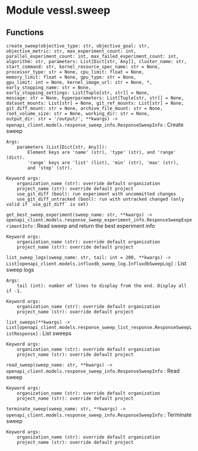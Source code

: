 Module vessl.sweep
==================

Functions
---------

    
`create_sweep(objective_type: str, objective_goal: str, objective_metric: str, max_experiment_count: int, parallel_experiment_count: int, max_failed_experiment_count: int, algorithm: str, parameters: List[Dict[str, Any]], cluster_name: str, start_command: str, kernel_resource_spec_name: str = None, processor_type: str = None, cpu_limit: float = None, memory_limit: float = None, gpu_type: str = None, gpu_limit: int = None, kernel_image_url: str = None, *, early_stopping_name: str = None, early_stopping_settings: List[Tuple[str, str]] = None, message: str = None, hyperparameters: List[Tuple[str, str]] = None, dataset_mounts: List[str] = None, git_ref_mounts: List[str] = None, git_diff_mount: str = None, archive_file_mount: str = None, root_volume_size: str = None, working_dir: str = None, output_dir: str = '/output/', **kwargs) ‑> openapi_client.models.response_sweep_info.ResponseSweepInfo`
:   Create sweep
    
    Args:
        parameters (List[Dict[str, Any]]):
            Element keys are 'name' (str), 'type' (str), and 'range' (dict).
            'range' keys are 'list' (list), 'min' (str), 'max' (str),
            and 'step' (str).
    
    Keyword args:
        organization_name (str): override default organization
        project_name (str): override default project
        use_git_diff (bool): run experiment with uncommitted changes
        use_git_diff_untracked (bool): run with untracked changed (only valid if `use_git_diff` is set)

    
`get_best_sweep_experiment(sweep_name: str, **kwargs) ‑> openapi_client.models.response_sweep_experiment_info.ResponseSweepExperimentInfo`
:   Read sweep and return the best experiment info
    
    Keyword args:
        organization_name (str): override default organization
        project_name (str): override default project

    
`list_sweep_logs(sweep_name: str, tail: int = 200, **kwargs) ‑> List[openapi_client.models.influxdb_sweep_log.InfluxdbSweepLog]`
:   List sweep logs
    
    Args:
        tail (int): number of lines to display from the end. Display all if -1.
    
    Keyword args:
        organization_name (str): override default organization
        project_name (str): override default project

    
`list_sweeps(**kwargs) ‑> List[openapi_client.models.response_sweep_list_response.ResponseSweepListResponse]`
:   List sweeps
    
    Keyword args:
        organization_name (str): override default organization
        project_name (str): override default project

    
`read_sweep(sweep_name: str, **kwargs) ‑> openapi_client.models.response_sweep_info.ResponseSweepInfo`
:   Read sweep
    
    Keyword args:
        organization_name (str): override default organization
        project_name (str): override default project

    
`terminate_sweep(sweep_name: str, **kwargs) ‑> openapi_client.models.response_sweep_info.ResponseSweepInfo`
:   Terminate sweep
    
    Keyword args:
        organization_name (str): override default organization
        project_name (str): override default project